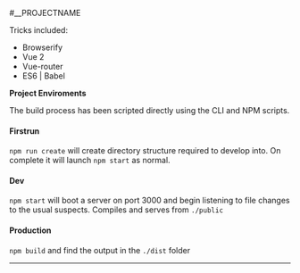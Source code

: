 #__PROJECTNAME

Tricks included:

* Browserify
* Vue 2
* Vue-router
* ES6 | Babel

**Project Enviroments**

The build process has been scripted directly using the CLI and NPM scripts.

#### Firstrun
`npm run create` will create directory structure required to develop into. On complete it will launch `npm start` as normal.

#### Dev

`npm start` will boot a server on port 3000 and begin listening to file changes to the usual suspects. Compiles and serves from `./public`

#### Production

`npm build` and find the output in the `./dist` folder

---
